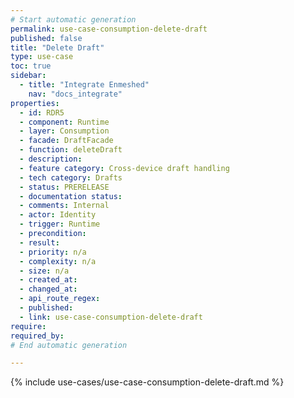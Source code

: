 ```yaml
---
# Start automatic generation
permalink: use-case-consumption-delete-draft
published: false
title: "Delete Draft"
type: use-case
toc: true
sidebar:
  - title: "Integrate Enmeshed"
    nav: "docs_integrate"
properties:
  - id: RDR5
  - component: Runtime
  - layer: Consumption
  - facade: DraftFacade
  - function: deleteDraft
  - description:
  - feature category: Cross-device draft handling
  - tech category: Drafts
  - status: PRERELEASE
  - documentation status:
  - comments: Internal
  - actor: Identity
  - trigger: Runtime
  - precondition:
  - result:
  - priority: n/a
  - complexity: n/a
  - size: n/a
  - created_at:
  - changed_at:
  - api_route_regex:
  - published:
  - link: use-case-consumption-delete-draft
require:
required_by:
# End automatic generation

---
```


{% include use-cases/use-case-consumption-delete-draft.md %}
